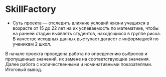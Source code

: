 # SkillFactory
- Суть проекта — отследить влияние условий жизни учащихся в возрасте от 15 до 22 лет на их успеваемость по математике, чтобы на ранней стадии выявлять студентов, находящихся в группе риска.
В качестве исходных данных выступает датасет с информацией по ученикам 2 школ. 

В начале проекта проведена работа по определению выбросов и пропущенных значений, их замене на соответствующие значения. 
Далее работа с количественными и номинативными показателями.
Итоговый вывод.

 